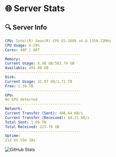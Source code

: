 # 🌐 Server Stats
## 🔍 Server Info
```yaml
CPU: Intel(R) Xeon(R) CPU E5-2699 v4 @ 1358.22MHz
CPU Usage: 6.20%
Cores: 44P | 88T
-----------------------------------
Memory:
Current Usage: 8.40 GB/503.74 GB
Available: 491.88 GB
-----------------------------------
Disk:
Current Usage: 31.97 GB/1.71 TB
Free: 1.59 TB
-----------------------------------
GPU:
No GPU detected
-----------------------------------
Network:
Current Transfer (Sent): 486.64 KB/s
Current Transfer (Received): 64.21 KB/s
Total Sent: 1.09 TB
Total Received: 223.70 GB
-----------------------------------
Uptime:
21d 6h 55m 18s
```
![GitHub Stats](https://img.shields.io/badge/Updated-2025-05-11_00:04:07-blue)